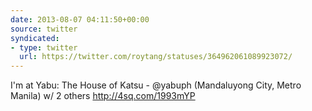 ```yaml
---
date: 2013-08-07 04:11:50+00:00
source: twitter
syndicated:
- type: twitter
  url: https://twitter.com/roytang/statuses/364962061089923072/
---
```


I'm at Yabu: The House of Katsu - @yabuph (Mandaluyong City, Metro Manila) w/ 2 others http://4sq.com/1993mYP